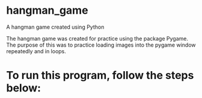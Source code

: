 # hangman_game
A hangman game created using Python

The hangman game was created for practice using the package Pygame. The purpose of this was to practice loading images into the pygame window repeatedly and in loops.

# To run this program, follow the steps below:
